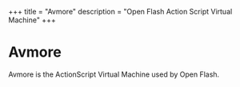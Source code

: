 +++
title = "Avmore"
description = "Open Flash Action Script Virtual Machine"
+++

# Avmore

Avmore is the ActionScript Virtual Machine used by Open Flash.
